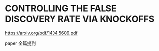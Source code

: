 # CONTROLLING THE FALSE DISCOVERY RATE VIA KNOCKOFFS

https://arxiv.org/pdf/1404.5609.pdf

paper 全篇提到